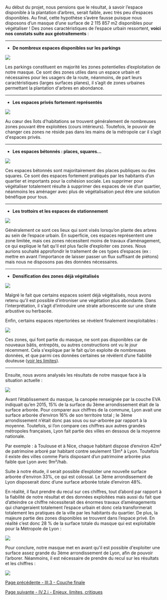 Au début du projet, nous pensions que le résultat, à savoir l’espace disponible à la plantation d’arbres, serait faible, avec très peu d’espaces disponibles. Au final, cette hypothèse s’avère fausse puisque nous disposons d’un masque d’une surface de 2 115 857 m2 disponibles pour végétaliser ! Des zones caractéristiques de l’espace urbain ressortent, **voici nos constats suite aux géotraitements** :

***


* **De nombreux espaces disponibles sur les parkings**

<img align="center" src="I.png">

<br/>

Les parkings constituent en majorité les zones potentielles d’exploitation de notre masque. Ce sont des zones utiles dans un espace urbain et nécessaires pour les usagers de la route, néanmoins, de part leurs caractéristiques (larges surfaces planes), il s’agit de zones urbaines permettant la plantation d'arbres en abondance. 

***


* **Les espaces privés fortement représentés**

<img align="center" src="I2.png">

Au cœur des îlots d’habitations se trouvent généralement de nombreuses zones pouvant être exploitées (cours intérieurs). Toutefois, le pouvoir de changer ces zones ne réside pas dans les mains de la métropole car il s’agit d'espaces privés.

***

* **Les espaces bétonnés : places, squares…**

<img align="center" src="I3.png">

Ces espaces bétonnés sont majoritairement des places publiques ou des squares. Ce sont des espaces fortement pratiqués par les habitants d’un quartier et importants pour la cohésion sociale. Les supprimer pour végétaliser totalement résulte à supprimer des espaces de vie d’un quartier, néanmoins les aménager avec plus de végétalisation peut être une solution bénéfique pour tous. 

***


* **Les trottoirs et les espaces de stationnement**

<img align="center" src="I4.png">

Généralement ce sont ces lieux qui sont visés lorsqu’on plante des arbres au sein de l’espace urbain. En superficie, ces espaces représentent une zone limitée, mais ces zones nécessitent moins de travaux d’aménagement, ce qui explique le fait qu’il est plus facile d’exploiter ces zones. Nous aurions souhaité approfondir le traitement de ces types d’espaces (ex : mettre en avant l’importance de laisser passer un flux suffisant de piétons) mais nous ne disposons pas des données nécessaires.  

***

* **Densification des zones déjà végétalisés**

<img align="center" src="I6.png">

Malgré le fait que certains espaces soient déjà végétalisés, nous avons retenu qu’il est possible d’introniser une végétation plus abondante. Dans l’interprétation, il s’agit d’introduire une strate arborescente sur une strate arbustive ou herbacée. 

Enfin, certains espaces répertoriées se révèlent finalement inexploitables : 

<img align="center" src="I5.png">

Ces zones, qui font partie du masque, ne sont pas disponibles car de nouveaux bâtis, entrepôts, ou autres constructions ont vu le jour récemment. Cela s'explique par le fait qu’on exploite de nombreuses données, et que parmi ces données certaines se révèlent d’une fiabilité douteuse ([voir les limites](https://github.com/VCityTeam/DatAgora_/wiki/Enjeux_limites_critiques)). 

***

Ensuite, nous avons analysés les résultats de notre masque face à la situation actuelle : 

<img align="center" src="chiffres.png" widht="200">

Avant l’établissement du masque, la canopée renseignée par la couche EVA indiquait qu’en 2015, 15% de la surface du 3ème arrondissement était de la surface arborée. Pour comparer aux chiffres de la commune, Lyon avait une surface arborée d’environ 16% de son territoire total ; le 3ème arrondissement n’était donc pas sous ou sur-arborée par rapport à la moyenne. Toutefois, si l’on compare ces chiffres aux autres grandes métropoles françaises, Lyon fait partie des villes en dessous de la moyenne nationale.

Par exemple : à Toulouse et à Nice, chaque habitant dispose d’environ 42m² de patrimoine arboré par habitant contre seulement 13m² à Lyon. Toutefois il existe des villes comme Paris disposant d’un patrimoine arborée plus faible que Lyon avec 9m²/hab. 

Suite à notre étude, il serait possible d’exploiter une nouvelle surface arborée d’environ 33%, ce qui est colossal. Le 3ème arrondissement de Lyon disposerait donc d’une surface arborée totale d’environ 48%. 

En réalité, il faut prendre du recul sur ces chiffres, tout d’abord par rapport à la fiabilité de notre résultat et des données exploitées mais aussi du fait que d’atteindre ce chiffre nécessiterait des énormes travaux d’aménagements qui changeraient totalement l’espace urbain et donc cela transformerait totalement les pratiques de la ville par les habitants du quartier. De plus, la majeure partie des zones disponibles se trouvent dans l’espace privé. En réalité c’est donc 28 % de la surface totale du masque qui est exploitable pour la Métropole de Lyon :

<img align="center" src="tb1.png">

Pour conclure, notre masque met en avant qu'il est possible d'exploiter une surface assez grande du 3ème arrondissement de Lyon, afin de pouvoir l’arborer. Néanmoins, il est nécessaire de prendre du recul sur les résultats et les chiffres : 

<img align="center" src="tb2.png">

[Page précédente - III.3 - Couche finale](Couche_finale)

[Page suivante - IV.2.i - Enjeux, limites, critiques](Enjeux_limites_critiques)